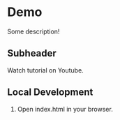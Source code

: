 # Demo

Some description!

## Subheader

Watch tutorial on Youtube.

## Local Development 

1. Open index.html in your browser.